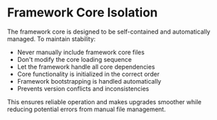 # Framework Core Isolation

The framework core is designed to be self-contained and automatically managed. To maintain stability:

* Never manually include framework core files
* Don't modify the core loading sequence
* Let the framework handle all core dependencies
* Core functionality is initialized in the correct order
* Framework bootstrapping is handled automatically
* Prevents version conflicts and inconsistencies

This ensures reliable operation and makes upgrades smoother while reducing potential errors from manual file management.
